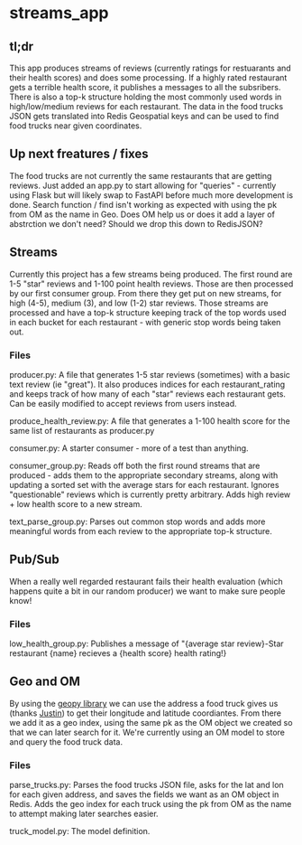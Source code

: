 # streams_app

## tl;dr
This app produces streams of reviews (currently ratings for restuarants and their health scores) and does some processing. If a highly rated restaurant gets a terrible health score, it publishes a messages to all the subsribers. There is also a top-k structure holding the most commonly used words in high/low/medium reviews for each restaurant. The data in the food trucks JSON gets translated into Redis Geospatial keys and can be used to find food trucks near given coordinates.

## Up next freatures / fixes
The food trucks are not currently the same restaurants that are getting reviews.
Just added an app.py to start allowing for "queries" - currently using Flask but will likely swap to FastAPI before much more development is done.
Search function / find isn't working as expected with using the pk from OM as the name in Geo.
Does OM help us or does it add a layer of abstrction we don't need? Should we drop this down to RedisJSON?

## Streams
Currently this project has a few streams being produced. The first round are 1-5 "star" reviews and 1-100 point health reviews. Those are then processed by our first consumer group. From there they get put on new streams, for high (4-5), medium (3), and low (1-2) star reviews. Those streams are processed and have a top-k structure keeping track of the top words used in each bucket for each restaurant - with generic stop words being taken out.

### Files
producer.py: A file that generates 1-5 star reviews (sometimes) with a basic text review (ie "great"). It also produces indices for each restaurant_rating and keeps track of how many of each "star" reviews each restaurant gets. Can be easily modified to accept reviews from users instead. 

produce_health_review.py: A file that generates a 1-100 health score for the same list of restaurants as producer.py

consumer.py: A starter consumer - more of a test than anything.

consumer_group.py: Reads off both the first round streams that are produced - adds them to the appropriate secondary streams, along with updating a sorted set with the average stars for each restaurant. Ignores "questionable" reviews which is currently pretty arbitrary. Adds high review + low health score to a new stream.

text_parse_group.py: Parses out common stop words and adds more meaningful words from each review to the appropriate top-k structure.

## Pub/Sub
When a really well regarded restaurant fails their health evaluation (which happens quite a bit in our random producer) we want to make sure people know!

### Files
low_health_group.py: Publishes a message of "{average star review}-Star restaurant {name} recieves a {health score} health rating!}

## Geo and OM

By using the [geopy library](https://geopy.readthedocs.io/en/stable/) we can use the address a food truck gives us (thanks [Justin](https://twitter.com/JustCastilla)) to get their longitude and latitude coordiantes. From there we add it as a geo index, using the same pk as the OM object we created so that we can later search for it. We're currently using an OM model to store and query the food truck data.

### Files
parse_trucks.py: Parses the food trucks JSON file, asks for the lat and lon for each given address, and saves the fields we want as an OM object in Redis. Adds the geo index for each truck using the pk from OM as the name to attempt making later searches easier.

truck_model.py: The model definition.


